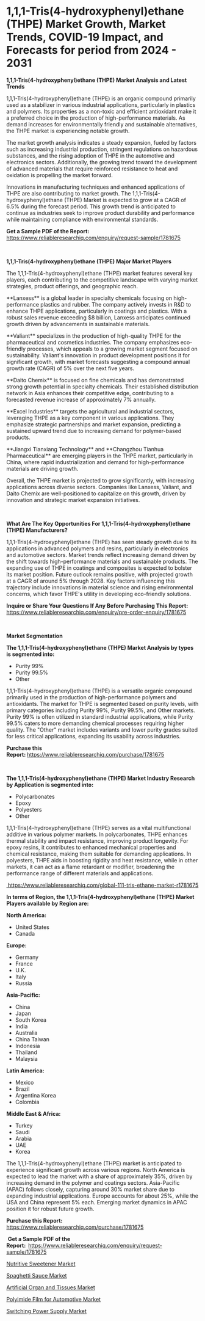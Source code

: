 <p><h1>1,1,1-Tris(4-hydroxyphenyl)ethane (THPE) Market Growth, Market Trends, COVID-19 Impact, and Forecasts for period from 2024 - 2031</h1></p><p><strong>1,1,1-Tris(4-hydroxyphenyl)ethane (THPE) Market Analysis and Latest Trends</strong></p>
<p><p>1,1,1-Tris(4-hydroxyphenyl)ethane (THPE) is an organic compound primarily used as a stabilizer in various industrial applications, particularly in plastics and polymers. Its properties as a non-toxic and efficient antioxidant make it a preferred choice in the production of high-performance materials. As demand increases for environmentally friendly and sustainable alternatives, the THPE market is experiencing notable growth.</p><p>The market growth analysis indicates a steady expansion, fueled by factors such as increasing industrial production, stringent regulations on hazardous substances, and the rising adoption of THPE in the automotive and electronics sectors. Additionally, the growing trend toward the development of advanced materials that require reinforced resistance to heat and oxidation is propelling the market forward.</p><p>Innovations in manufacturing techniques and enhanced applications of THPE are also contributing to market growth. The 1,1,1-Tris(4-hydroxyphenyl)ethane (THPE) Market is expected to grow at a CAGR of 6.5% during the forecast period. This growth trend is anticipated to continue as industries seek to improve product durability and performance while maintaining compliance with environmental standards.</p></p>
<p><strong>Get a Sample PDF of the Report:&nbsp;</strong> <a href="https://www.reliableresearchiq.com/enquiry/request-sample/1781675?utm_campaign=1257&utm_medium=2&utm_source=Github&utm_content=ia&utm_term=08102024&utm_id=111-tris4-hydroxyphenylethane-thpe">https://www.reliableresearchiq.com/enquiry/request-sample/1781675</a></p>
<p>&nbsp;</p>
<p><strong>1,1,1-Tris(4-hydroxyphenyl)ethane (THPE) Major Market Players</strong></p>
<p><p>The 1,1,1-Tris(4-hydroxyphenyl)ethane (THPE) market features several key players, each contributing to the competitive landscape with varying market strategies, product offerings, and geographic reach.</p><p>**Lanxess** is a global leader in specialty chemicals focusing on high-performance plastics and rubber. The company actively invests in R&D to enhance THPE applications, particularly in coatings and plastics. With a robust sales revenue exceeding $8 billion, Lanxess anticipates continued growth driven by advancements in sustainable materials.</p><p>**Valiant** specializes in the production of high-quality THPE for the pharmaceutical and cosmetics industries. The company emphasizes eco-friendly processes, which appeals to a growing market segment focused on sustainability. Valiant's innovation in product development positions it for significant growth, with market forecasts suggesting a compound annual growth rate (CAGR) of 5% over the next five years.</p><p>**Daito Chemix** is focused on fine chemicals and has demonstrated strong growth potential in specialty chemicals. Their established distribution network in Asia enhances their competitive edge, contributing to a forecasted revenue increase of approximately 7% annually.</p><p>**Excel Industries** targets the agricultural and industrial sectors, leveraging THPE as a key component in various applications. They emphasize strategic partnerships and market expansion, predicting a sustained upward trend due to increasing demand for polymer-based products.</p><p>**Jiangxi Tianxiang Technology** and **Changzhou Tianhua Pharmaceutical** are emerging players in the THPE market, particularly in China, where rapid industrialization and demand for high-performance materials are driving growth.</p><p>Overall, the THPE market is projected to grow significantly, with increasing applications across diverse sectors. Companies like Lanxess, Valiant, and Daito Chemix are well-positioned to capitalize on this growth, driven by innovation and strategic market expansion initiatives.</p></p>
<p>&nbsp;</p>
<p><strong>What Are The Key Opportunities For 1,1,1-Tris(4-hydroxyphenyl)ethane (THPE) Manufacturers?</strong></p>
<p><p>1,1,1-Tris(4-hydroxyphenyl)ethane (THPE) has seen steady growth due to its applications in advanced polymers and resins, particularly in electronics and automotive sectors. Market trends reflect increasing demand driven by the shift towards high-performance materials and sustainable products. The expanding use of THPE in coatings and composites is expected to bolster its market position. Future outlook remains positive, with projected growth at a CAGR of around 5% through 2028. Key factors influencing this trajectory include innovations in material science and rising environmental concerns, which favor THPE's utility in developing eco-friendly solutions.</p></p>
<p><strong>Inquire or Share Your Questions If Any Before Purchasing This Report:</strong> <a href="https://www.reliableresearchiq.com/enquiry/pre-order-enquiry/1781675?utm_campaign=1257&utm_medium=2&utm_source=Github&utm_content=ia&utm_term=08102024&utm_id=111-tris4-hydroxyphenylethane-thpe">https://www.reliableresearchiq.com/enquiry/pre-order-enquiry/1781675</a></p>
<p>&nbsp;</p>
<p><strong>Market Segmentation</strong></p>
<p><strong>The 1,1,1-Tris(4-hydroxyphenyl)ethane (THPE) Market Analysis by types is segmented into:</strong></p>
<p><ul><li>Purity 99%</li><li>Purity 99.5%</li><li>Other</li></ul></p>
<p><p>1,1,1-Tris(4-hydroxyphenyl)ethane (THPE) is a versatile organic compound primarily used in the production of high-performance polymers and antioxidants. The market for THPE is segmented based on purity levels, with primary categories including Purity 99%, Purity 99.5%, and Other markets. Purity 99% is often utilized in standard industrial applications, while Purity 99.5% caters to more demanding chemical processes requiring higher quality. The "Other" market includes variants and lower purity grades suited for less critical applications, expanding its usability across industries.</p></p>
<p><strong>Purchase this Report:&nbsp;</strong><a href="https://www.reliableresearchiq.com/purchase/1781675?utm_campaign=1257&utm_medium=2&utm_source=Github&utm_content=ia&utm_term=08102024&utm_id=111-tris4-hydroxyphenylethane-thpe">https://www.reliableresearchiq.com/purchase/1781675</a></p>
<p>&nbsp;</p>
<p><strong>The 1,1,1-Tris(4-hydroxyphenyl)ethane (THPE) Market Industry Research by Application is segmented into:</strong></p>
<p><ul><li>Polycarbonates</li><li>Epoxy</li><li>Polyesters</li><li>Other</li></ul></p>
<p><p>1,1,1-Tris(4-hydroxyphenyl)ethane (THPE) serves as a vital multifunctional additive in various polymer markets. In polycarbonates, THPE enhances thermal stability and impact resistance, improving product longevity. For epoxy resins, it contributes to enhanced mechanical properties and chemical resistance, making them suitable for demanding applications. In polyesters, THPE aids in boosting rigidity and heat resistance, while in other markets, it can act as a flame retardant or modifier, broadening the performance range of different materials and applications.</p></p>
<p><a href="https://www.reliableresearchiq.com/global-111-tris-ethane-market-r1781675?utm_campaign=1257&utm_medium=2&utm_source=Github&utm_content=ia&utm_term=08102024&utm_id=111-tris4-hydroxyphenylethane-thpe">&nbsp;https://www.reliableresearchiq.com/global-111-tris-ethane-market-r1781675</a></p>
<p><strong>In terms of Region, the 1,1,1-Tris(4-hydroxyphenyl)ethane (THPE) Market Players available by Region are:</strong></p>
<p>
    <p> <strong> North America: </strong>
        <ul>
            <li>United States</li>
            <li>Canada</li>
        </ul>
        </p> 
    <p> <strong> Europe: </strong>
        <ul>
            <li>Germany</li>
            <li>France</li>
            <li>U.K.</li>
            <li>Italy</li>
            <li>Russia</li>
        </ul>
        </p> 
    <p> <strong> Asia-Pacific: </strong>
        <ul>
            <li>China</li>
            <li>Japan</li>
            <li>South Korea</li>
            <li>India</li>
            <li>Australia</li>
            <li>China Taiwan</li>
            <li>Indonesia</li>
            <li>Thailand</li>
            <li>Malaysia</li>
        </ul>
        </p> 
    <p> <strong> Latin America: </strong>
        <ul>
            <li>Mexico</li>
            <li>Brazil</li>
            <li>Argentina Korea</li>
            <li>Colombia</li>
        </ul>
        </p> 
    <p> <strong> Middle East & Africa: </strong>
        <ul>
            <li>Turkey</li>
            <li>Saudi</li>
            <li>Arabia</li>
            <li>UAE</li>
            <li>Korea</li>
        </ul>
    </p>
    </p>
<p><p>The 1,1,1-Tris(4-hydroxyphenyl)ethane (THPE) market is anticipated to experience significant growth across various regions. North America is expected to lead the market with a share of approximately 35%, driven by increasing demand in the polymer and coatings sectors. Asia-Pacific (APAC) follows closely, capturing around 30% market share due to expanding industrial applications. Europe accounts for about 25%, while the USA and China represent 5% each. Emerging market dynamics in APAC position it for robust future growth.</p></p>
<p><strong>Purchase this Report: </strong><a href="https://www.reliableresearchiq.com/purchase/1781675?utm_campaign=1257&utm_medium=2&utm_source=Github&utm_content=ia&utm_term=08102024&utm_id=111-tris4-hydroxyphenylethane-thpe">https://www.reliableresearchiq.com/purchase/1781675</a></p>
<p>&nbsp;<strong>Get a Sample PDF of the Report:&nbsp;&nbsp;</strong><a href="https://www.reliableresearchiq.com/enquiry/request-sample/1781675?utm_campaign=1257&utm_medium=2&utm_source=Github&utm_content=ia&utm_term=08102024&utm_id=111-tris4-hydroxyphenylethane-thpe">https://www.reliableresearchiq.com/enquiry/request-sample/1781675</a></p>
<p><strong></strong></p>
<p><p><a href="https://issuu.com/reportprime-2/docs/nutritive-sweetener-market-size-203_46268fc2ad43a9?utm_campaign=1257&utm_medium=2&utm_source=Github&utm_content=ia&utm_term=08102024&utm_id=111-tris4-hydroxyphenylethane-thpe">Nutritive Sweetener Market</a></p><p><a href="https://issuu.com/reportprime-2/docs/spaghetti-sauce-market-size-2030.pp_3f289ff4fcc5bb?utm_campaign=1257&utm_medium=2&utm_source=Github&utm_content=ia&utm_term=08102024&utm_id=111-tris4-hydroxyphenylethane-thpe">Spaghetti Sauce Market</a></p><p><a href="https://github.com/shaw2dornak/Market-Research-Report-List-1/blob/main/artificial-organ-and-tissues-market.md?utm_campaign=1257&utm_medium=2&utm_source=Github&utm_content=ia&utm_term=08102024&utm_id=111-tris4-hydroxyphenylethane-thpe">Artificial Organ and Tissues Market</a></p><p><a href="https://github.com/joetteconverwb/Market-Research-Report-List-1/blob/main/polyimide-film-for-automotive-market.md?utm_campaign=1257&utm_medium=2&utm_source=Github&utm_content=ia&utm_term=08102024&utm_id=111-tris4-hydroxyphenylethane-thpe">Polyimide Film for Automotive Market</a></p><p><a href="https://www.linkedin.com/pulse/strategic-market-insights-global-switching-power-supply-2024-q4jvf?utm_campaign=1257&utm_medium=2&utm_source=Github&utm_content=ia&utm_term=08102024&utm_id=111-tris4-hydroxyphenylethane-thpe">Switching Power Supply Market</a></p></p>